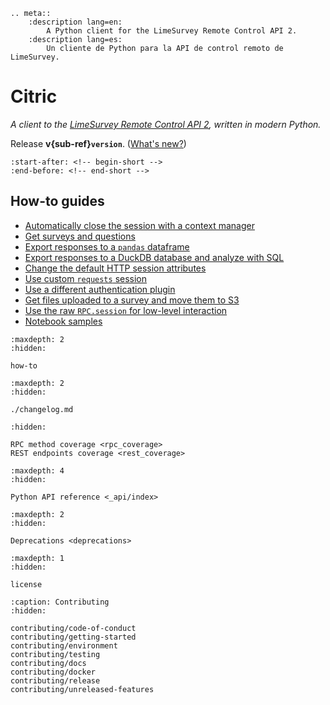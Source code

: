 ```{eval-rst}
.. meta::
    :description lang=en:
        A Python client for the LimeSurvey Remote Control API 2.
    :description lang=es:
        Un cliente de Python para la API de control remoto de LimeSurvey.
```

# Citric

*A client to the [LimeSurvey Remote Control API 2](https://manual.limesurvey.org/RemoteControl_2_API), written in modern
Python.*

Release **v{sub-ref}`version`**. ([What's new?](./changelog.md))

```{include} ../README.md
:start-after: <!-- begin-short -->
:end-before: <!-- end-short -->
```

## How-to guides

- [Automatically close the session with a context manager](how-to.md#automatically-close-the-session-with-a-context-manager)
- [Get surveys and questions](how-to.md#get-surveys-and-questions)
- [Export responses to a `pandas` dataframe](how-to.md#export-responses-to-a-pandas-dataframe)
- [Export responses to a DuckDB database and analyze with SQL](how-to.md#export-responses-to-a-duckdb-database-and-analyze-with-sql)
- [Change the default HTTP session attributes](how-to.md#change-the-default-http-session-attributes)
- [Use custom `requests` session](how-to.md#use-custom-requests-session)
- [Use a different authentication plugin](how-to.md#use-a-different-authentication-plugin)
- [Get files uploaded to a survey and move them to S3](how-to.md#get-files-uploaded-to-a-survey-and-move-them-to-s3)
- [Use the raw `RPC.session` for low-level interaction](how-to.md#use-the-session-attribute-for-low-level-interaction)
- [Notebook samples](how-to.md#notebook-samples)

```{toctree}
:maxdepth: 2
:hidden:

how-to
```

```{toctree}
:maxdepth: 2
:hidden:

./changelog.md
```

```{toctree}
:hidden:

RPC method coverage <rpc_coverage>
REST endpoints coverage <rest_coverage>
```

```{toctree}
:maxdepth: 4
:hidden:

Python API reference <_api/index>
```

```{toctree}
:maxdepth: 2
:hidden:

Deprecations <deprecations>
```

```{toctree}
:maxdepth: 1
:hidden:

license
```

```{toctree}
:caption: Contributing
:hidden:

contributing/code-of-conduct
contributing/getting-started
contributing/environment
contributing/testing
contributing/docs
contributing/docker
contributing/release
contributing/unreleased-features
```
